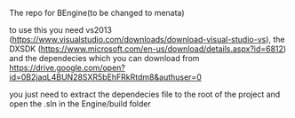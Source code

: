 The repo for BEngine(to be changed to menata)

to use this you need vs2013 (https://www.visualstudio.com/downloads/download-visual-studio-vs), the DXSDK (https://www.microsoft.com/en-us/download/details.aspx?id=6812) and the dependecies which you can download from https://drive.google.com/open?id=0B2jaqL4BUN28SXR5bEhFRkRtdm8&authuser=0

you just need to extract the dependecies file to the root of the project and open the .sln in the Engine/build folder